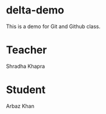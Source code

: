 # delta-demo
This is a demo for Git and Github class.

# Teacher
Shradha Khapra

# Student
Arbaz Khan